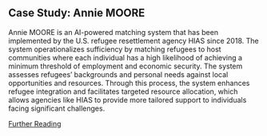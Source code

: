 ## Case Study: Annie MOORE
Annie MOORE is an AI-powered matching system that has been implemented by the U.S. refugee resettlement agency HIAS since 2018. The system operationalizes sufficiency by matching refugees to host communities where each individual has a high likelihood of achieving a minimum threshold of employment and economic security. The system assesses refugees’ backgrounds and personal needs against local opportunities and resources. Through this process, the system enhances refugee integration and facilitates targeted resource allocation, which allows agencies like HIAS to provide more tailored support to individuals facing significant challenges.

[Further Reading](https://www.economics.ox.ac.uk/annie-moore-increasing-employment-of-resettled-refugees-using-matching-machine-learning-and-integer?utm_source=chatgpt.com)